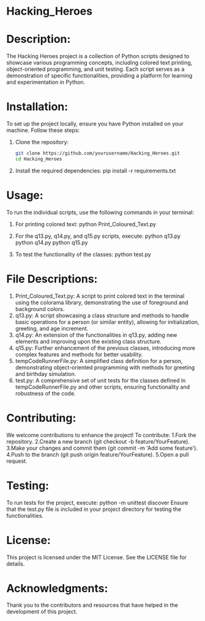 # Hacking_Heroes

# Description:
The Hacking Heroes project is a collection of Python scripts designed to showcase various programming concepts, including colored text printing, object-oriented programming, and unit testing. Each script serves as a demonstration of specific functionalities, providing a platform for learning and experimentation in Python.

# Installation:
To set up the project locally, ensure you have Python installed on your machine. Follow these steps:

1. Clone the repository:
   ```bash
   git clone https://github.com/yourusername/Hacking_Heroes.git
   cd Hacking_Heroes
   ```

2. Install the required dependencies:
   pip install -r requirements.txt

# Usage:
To run the individual scripts, use the following commands in your terminal:

1. For printing colored text:
   python Print_Coloured_Text.py

2. For the q13.py, q14.py, and q15.py scripts, execute:
   python q13.py
   python q14.py
   python q15.py

3. To test the functionality of the classes:
   python test.py

# File Descriptions:
1. Print_Coloured_Text.py: A script to print colored text in the terminal using the colorama library, demonstrating the use of foreground and background colors.
2. q13.py: A script showcasing a class structure and methods to handle basic operations for a person (or similar entity), allowing for initialization, greeting, and age increment.
3. q14.py: An extension of the functionalities in q13.py, adding new elements and improving upon the existing class structure.
4. q15.py: Further enhancement of the previous classes, introducing more complex features and methods for better usability.
5. tempCodeRunnerFile.py: A simplified class definition for a person, demonstrating object-oriented programming with methods for greeting and birthday simulation.
6. test.py: A comprehensive set of unit tests for the classes defined in tempCodeRunnerFile.py and other scripts, ensuring functionality and robustness of the code.

# Contributing:
We welcome contributions to enhance the project! To contribute:
1.Fork the repository.
2.Create a new branch (git checkout -b feature/YourFeature).
3.Make your changes and commit them (git commit -m 'Add some feature').
4.Push to the branch (git push origin feature/YourFeature).
5.Open a pull request.

# Testing:
To run tests for the project, execute:
python -m unittest discover
Ensure that the test.py file is included in your project directory for testing the functionalities.

# License:
This project is licensed under the MIT License. See the LICENSE file for details.

# Acknowledgments:
Thank you to the contributors and resources that have helped in the development of this project.
